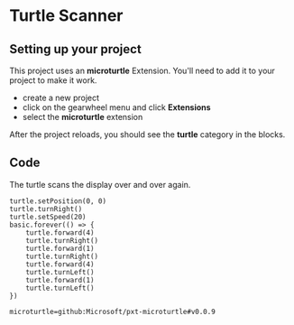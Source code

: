 # Turtle Scanner

## Setting up your project

This project uses an **microturtle** Extension. You'll need to add it to your project to make it work.

* create a new project
* click on the gearwheel menu and click **Extensions**
* select the **microturtle** extension

After the project reloads, you should see the **turtle** category in the blocks.

## Code

The turtle scans the display over and over again.

```blocks
turtle.setPosition(0, 0)
turtle.turnRight()
turtle.setSpeed(20)
basic.forever(() => {
    turtle.forward(4)
    turtle.turnRight()
    turtle.forward(1)
    turtle.turnRight()
    turtle.forward(4)
    turtle.turnLeft()
    turtle.forward(1)
    turtle.turnLeft()
})
```

```package
microturtle=github:Microsoft/pxt-microturtle#v0.0.9
```
